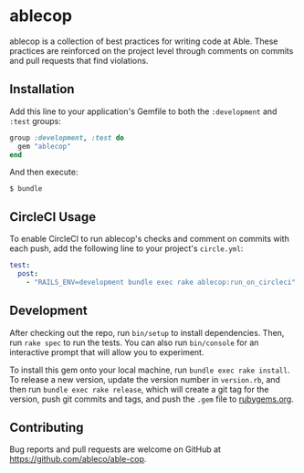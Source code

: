 # ablecop

ablecop is a collection of best practices for writing code at Able. These
practices are reinforced on the project level through comments on commits
and pull requests that find violations.

## Installation

Add this line to your application's Gemfile to both the `:development` and `:test` groups:

```ruby
group :development, :test do
  gem "ablecop"
end
```

And then execute:

    $ bundle

## CircleCI Usage

To enable CircleCI to run ablecop's checks and comment on commits with each
push, add the following line to your project's `circle.yml`:

```yml
test:
  post:
    - "RAILS_ENV=development bundle exec rake ablecop:run_on_circleci"
```

## Development

After checking out the repo, run `bin/setup` to install dependencies. Then, run `rake spec` to run the tests. You can also run `bin/console` for an interactive prompt that will allow you to experiment.

To install this gem onto your local machine, run `bundle exec rake install`. To release a new version, update the version number in `version.rb`, and then run `bundle exec rake release`, which will create a git tag for the version, push git commits and tags, and push the `.gem` file to [rubygems.org](https://rubygems.org).

## Contributing

Bug reports and pull requests are welcome on GitHub at https://github.com/ableco/able-cop.
